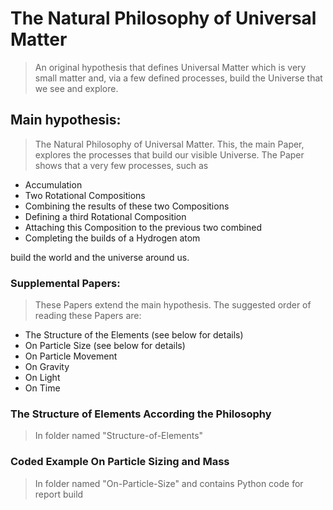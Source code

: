 # The Natural Philosophy of Universal Matter
> An original hypothesis that defines Universal Matter which is very small matter and, via a few defined processes, build the Universe that we see and explore. 

## Main hypothesis:
> The Natural Philosophy of Universal Matter. This, the main Paper, explores the processes that build our visible Universe. The Paper shows that a very few processes, such as
* Accumulation
* Two Rotational Compositions
* Combining the results of these two Compositions
* Defining a third Rotational Composition
* Attaching this Composition to the previous two combined
* Completing the builds of a Hydrogen atom

build the world and the universe around us.

### Supplemental Papers:
> These Papers extend the main hypothesis. The suggested order of reading these Papers are:
* The Structure of the Elements (see below for details)
* On Particle Size (see below for details)
* On Particle Movement
* On Gravity
* On Light
* On Time

### The Structure of Elements According the Philosophy
> In folder named "Structure-of-Elements"
  
### Coded Example On Particle Sizing and Mass
> In folder named "On-Particle-Size" and contains Python code for report build

